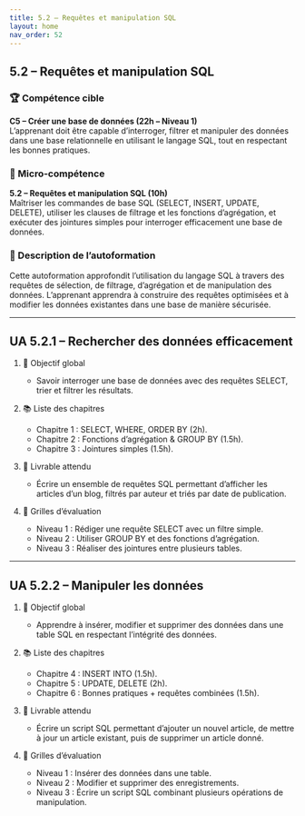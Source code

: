 ```yaml
---
title: 5.2 – Requêtes et manipulation SQL
layout: home
nav_order: 52
---
```


## 5.2 – Requêtes et manipulation SQL

### 🏆 Compétence cible
**C5 – Créer une base de données (22h – Niveau 1)**  
L’apprenant doit être capable d’interroger, filtrer et manipuler des données dans une base relationnelle en utilisant le langage SQL, tout en respectant les bonnes pratiques.

### 🧩 Micro-compétence
**5.2 – Requêtes et manipulation SQL (10h)**  
Maîtriser les commandes de base SQL (SELECT, INSERT, UPDATE, DELETE), utiliser les clauses de filtrage et les fonctions d’agrégation, et exécuter des jointures simples pour interroger efficacement une base de données.

### 📝 Description de l’autoformation
Cette autoformation approfondit l’utilisation du langage SQL à travers des requêtes de sélection, de filtrage, d’agrégation et de manipulation des données. L’apprenant apprendra à construire des requêtes optimisées et à modifier les données existantes dans une base de manière sécurisée.

---

## UA 5.2.1 – Rechercher des données efficacement

1. 🎯 Objectif global

   * Savoir interroger une base de données avec des requêtes SELECT, trier et filtrer les résultats.

2. 📚 Liste des chapitres

   * Chapitre 1 : SELECT, WHERE, ORDER BY (2h).
   * Chapitre 2 : Fonctions d’agrégation & GROUP BY (1.5h).
   * Chapitre 3 : Jointures simples (1.5h).

3. 📄 Livrable attendu

   * Écrire un ensemble de requêtes SQL permettant d’afficher les articles d’un blog, filtrés par auteur et triés par date de publication.

4. 🧪 Grilles d’évaluation

   * Niveau 1 : Rédiger une requête SELECT avec un filtre simple.
   * Niveau 2 : Utiliser GROUP BY et des fonctions d’agrégation.
   * Niveau 3 : Réaliser des jointures entre plusieurs tables.

---

## UA 5.2.2 – Manipuler les données

1. 🎯 Objectif global

   * Apprendre à insérer, modifier et supprimer des données dans une table SQL en respectant l’intégrité des données.

2. 📚 Liste des chapitres

   * Chapitre 4 : INSERT INTO (1.5h).
   * Chapitre 5 : UPDATE, DELETE (2h).
   * Chapitre 6 : Bonnes pratiques + requêtes combinées (1.5h).

3. 📄 Livrable attendu

   * Écrire un script SQL permettant d’ajouter un nouvel article, de mettre à jour un article existant, puis de supprimer un article donné.

4. 🧪 Grilles d’évaluation

   * Niveau 1 : Insérer des données dans une table.
   * Niveau 2 : Modifier et supprimer des enregistrements.
   * Niveau 3 : Écrire un script SQL combinant plusieurs opérations de manipulation.
